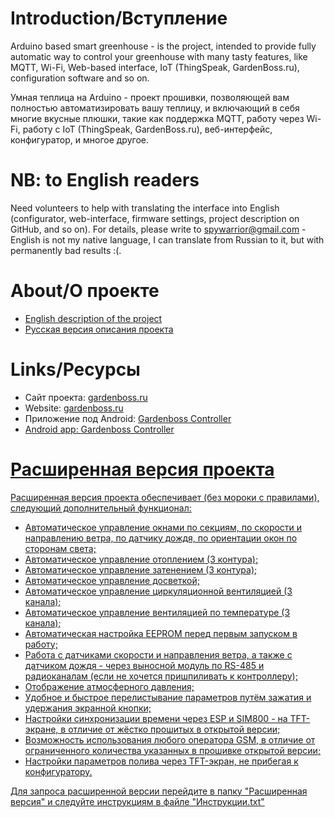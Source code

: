 
<h1>Introduction/Вступление</h1>

Arduino based smart greenhouse - is the project, intended to provide fully automatic way to control your greenhouse with many tasty features, like MQTT, Wi-Fi, Web-based interface, IoT (ThingSpeak, GardenBoss.ru), configuration software and so on.

Умная теплица на Arduino - проект прошивки, позволяющей вам полностью автоматизировать вашу теплицу, и включающий в себя многие вкусные плюшки, такие как поддержка MQTT, работу через Wi-Fi, работу с IoT (ThingSpeak, GardenBoss.ru), веб-интерфейс, конфигуратор, и многое другое.


<h1>NB: to English readers</h1>
<p>
Need volunteers to help with translating the interface into English (configurator, web-interface, firmware settings, project description on GitHub, and so on). For details, please write to <a href="mailto:spywarrior@gmail.com">spywarrior@gmail.com</a> - English is not my native language, I can translate from Russian to it, but with permanently bad results :(.

<h1>About/О проекте</h1>

<ul>
 <li><a href="README_EN.md">English description of the project</a></li>
 <li><a href="README_RU.md">Русская версия описания проекта</a></li>
</ul>

<h1>Links/Ресурсы</h1>
<ul>
 <li>Cайт проекта: <a href="http://gardenboss.ru" target="_blank">gardenboss.ru</a></li>
 <li>Website: <a href="http://gardenboss.ru" target="_blank">gardenboss.ru</a></li>
 <li>Приложение под Android: <a href="https://play.google.com/store/apps/details?id=ru.gardenboss.controller" target="_blank">Gardenboss Controller</li>
 <li>Android app: <a href="https://play.google.com/store/apps/details?id=ru.gardenboss.controller" target="_blank">Gardenboss Controller</li>
</ul>

<h1>Расширенная версия проекта</h1>

Расширенная версия проекта обеспечивает (без мороки с правилами), следующий дополнительный функционал:

<ul>
<li>Автоматическое управление окнами по секциям, по скорости и направлению ветра, по датчику дождя, по ориентации окон по сторонам света;
<li>Автоматическое управление отоплением (3 контура);
<li>Автоматическое управление затенением (3 контура);
<li>Автоматическое управление досветкой;
<li>Автоматическое управление циркуляционной вентиляцией (3 канала);
<li>Автоматическое управление вентиляцией по температуре (3 канала);
<li>Автоматическая настройка EEPROM перед первым запуском в работу;
<li>Работа с датчиками скорости и направления ветра, а также с датчиком дождя - через выносной модуль по RS-485 и радиоканалам (если не хочется пришпиливать к контроллеру);
<li>Отображение атмосферного давления;
<li>Удобное и быстрое перелистывание параметров путём зажатия и удержания экранной кнопки;
<li>Настройки синхронизации времени через ESP и SIM800 - на TFT-экране, в отличие от жёстко прошитых в открытой версии;
 <li>Возможность использования любого оператора GSM, в отличие от ограниченного количества указанных в прошивке открытой версии;
<li>Настройки параметров полива через TFT-экран, не прибегая к конфигуратору.
</ul>
 
 Для запроса расширенной версии перейдите в папку "Расширенная версия" и следуйте инструкциям в файле "Инструкции.txt"
